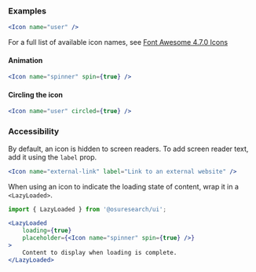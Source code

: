 
### Examples

```jsx
<Icon name="user" />
```

For a full list of available icon names, see [Font Awesome 4.7.0 Icons](https://fontawesome.com/v4.7.0/icons/)

#### Animation

```jsx
<Icon name="spinner" spin={true} />
```

#### Circling the icon

```jsx
<Icon name="user" circled={true} />
```

### Accessibility

By default, an icon is hidden to screen readers. To add screen reader text, add it using the `label` prop.

```jsx
<Icon name="external-link" label="Link to an external website" />
```

When using an icon to indicate the loading state of content, wrap it in a `<LazyLoaded>`.

```jsx
import { LazyLoaded } from '@osuresearch/ui';

<LazyLoaded
    loading={true}
    placeholder={<Icon name="spinner" spin={true} />}
>
    Content to display when loading is complete.
</LazyLoaded>
```